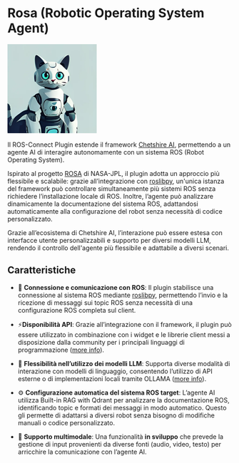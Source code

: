 # Rosa (Robotic Operating System Agent)

<img src="icon.png" alt="Rosa Logo" width="200"/>

Il ROS-Connect Plugin estende il framework [Chetshire AI](https://cheshirecat.ai/), permettendo a un agente AI di interagire autonomamente con un sistema ROS (Robot Operating System).

Ispirato al progetto [ROSA](https://github.com/nasa-jpl/rosa) di NASA-JPL, il plugin adotta un approccio più flessibile e scalabile: grazie all’integrazione con [roslibpy](https://roslibpy.readthedocs.io/en/latest/), un'unica istanza del framework può controllare simultaneamente più sistemi ROS senza richiedere l’installazione locale di ROS. Inoltre, l’agente può analizzare dinamicamente la documentazione del sistema ROS, adattandosi automaticamente alla configurazione del robot senza necessità di codice personalizzato.

Grazie all’ecosistema di Chetshire AI, l’interazione può essere estesa con interfacce utente personalizzabili e supporto per diversi modelli LLM, rendendo il controllo dell'agente più flessibile e adattabile a diversi scenari.

## Caratteristiche

- 🤖 **Connessione e comunicazione con ROS**: Il plugin stabilisce una connessione al sistema ROS mediante [roslibpy](https://roslibpy.readthedocs.io/en/latest/), permettendo l’invio e la ricezione di messaggi sui topic ROS senza necessità di una configurazione ROS completa sul client.

- ⚡**Disponibilità API**: Grazie all’integrazione con il framework, il plugin può essere utilizzato in combinazione con i widget e le librerie client messi a disposizione dalla community per i principali linguaggi di programmazione ([more info](https://cheshire-cat-ai.github.io/docs/production/network/clients/)).

- 🧠 **Flessibilità nell’utilizzo dei modelli LLM**: Supporta diverse modalità di interazione con modelli di linguaggio, consentendo l’utilizzo di API esterne o di implementazioni locali tramite OLLAMA ([more info](https://cheshire-cat-ai.github.io/docs/production/administrators/docker-compose/#cat-ollama)).

- ⚙️ **Configurazione automatica del sistema ROS target**: L’agente AI utilizza Built-in RAG with Qdrant per analizzare la documentazione ROS, identificando topic e formati dei messaggi in modo automatico. Questo gli permette di adattarsi a diversi robot senza bisogno di modifiche manuali o codice personalizzato.

- 👀 **Supporto multimodale**: Una funzionalità **in sviluppo** che prevede la gestione di input provenienti da diverse fonti (audio, video, testo) per arricchire la comunicazione con l’agente AI.
